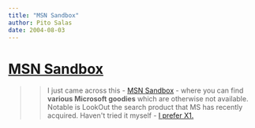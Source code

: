 ```yaml
---
title: "MSN Sandbox"
author: Pito Salas
date: 2004-08-03
---
```

# [MSN Sandbox](None)



>>

>> I just came across this - [MSN Sandbox](<http://sandbox.msn.com/>) - where
you can find **various Microsoft goodies** which are otherwise not available.
Notable is LookOut the search product that MS has recently acquired. Haven't
tried it myself - [I prefer X1.](<http://www.x1.com/>)


